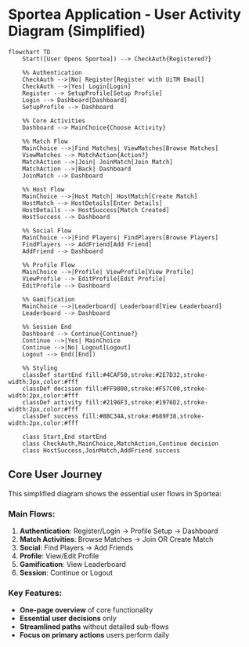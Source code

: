 # Sportea Application - User Activity Diagram (Simplified)

```mermaid
flowchart TD
    Start([User Opens Sportea]) --> CheckAuth{Registered?}

    %% Authentication
    CheckAuth -->|No| Register[Register with UiTM Email]
    CheckAuth -->|Yes| Login[Login]
    Register --> SetupProfile[Setup Profile]
    Login --> Dashboard[Dashboard]
    SetupProfile --> Dashboard

    %% Core Activities
    Dashboard --> MainChoice{Choose Activity}

    %% Match Flow
    MainChoice -->|Find Matches| ViewMatches[Browse Matches]
    ViewMatches --> MatchAction{Action?}
    MatchAction -->|Join| JoinMatch[Join Match]
    MatchAction -->|Back| Dashboard
    JoinMatch --> Dashboard

    %% Host Flow
    MainChoice -->|Host Match| HostMatch[Create Match]
    HostMatch --> HostDetails[Enter Details]
    HostDetails --> HostSuccess[Match Created]
    HostSuccess --> Dashboard

    %% Social Flow
    MainChoice -->|Find Players| FindPlayers[Browse Players]
    FindPlayers --> AddFriend[Add Friend]
    AddFriend --> Dashboard

    %% Profile Flow
    MainChoice -->|Profile| ViewProfile[View Profile]
    ViewProfile --> EditProfile[Edit Profile]
    EditProfile --> Dashboard

    %% Gamification
    MainChoice -->|Leaderboard| Leaderboard[View Leaderboard]
    Leaderboard --> Dashboard

    %% Session End
    Dashboard --> Continue{Continue?}
    Continue -->|Yes| MainChoice
    Continue -->|No| Logout[Logout]
    Logout --> End([End])

    %% Styling
    classDef startEnd fill:#4CAF50,stroke:#2E7D32,stroke-width:3px,color:#fff
    classDef decision fill:#FF9800,stroke:#F57C00,stroke-width:2px,color:#fff
    classDef activity fill:#2196F3,stroke:#1976D2,stroke-width:2px,color:#fff
    classDef success fill:#8BC34A,stroke:#689F38,stroke-width:2px,color:#fff

    class Start,End startEnd
    class CheckAuth,MainChoice,MatchAction,Continue decision
    class HostSuccess,JoinMatch,AddFriend success
```

## Core User Journey

This simplified diagram shows the essential user flows in Sportea:

### Main Flows:
1. **Authentication**: Register/Login → Profile Setup → Dashboard
2. **Match Activities**: Browse Matches → Join OR Create Match
3. **Social**: Find Players → Add Friends
4. **Profile**: View/Edit Profile
5. **Gamification**: View Leaderboard
6. **Session**: Continue or Logout

### Key Features:
- **One-page overview** of core functionality
- **Essential user decisions** only
- **Streamlined paths** without detailed sub-flows
- **Focus on primary actions** users perform daily
